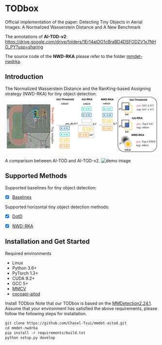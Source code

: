# TODbox
Official implementation of the paper: Detecting Tiny Objects in Aerial Images: A Normalized Wasserstein Distance and A New Benchmark

The annotations of **AI-TOD-v2**: https://drive.google.com/drive/folders/1Er14atDO1cBraBD4DSFODZV1x7NHO_PY?usp=sharing

The source code of the **NWD-RKA** please refer to the folder [mmdet-nwdrka](https://github.com/Chasel-Tsui/mmdet-aitod/tree/main/mmdet-nwdrka). 

## Introduction
The Normalized Wasserstein Distance and the RanKing-based Assigning strategy (NWD-RKA) for tiny object detection. 
![demo image](figures/nwdrka.PNG)

A comparison between AI-TOD and AI-TOD-v2.
![demo image](figures/fps2.gif)

## Supported Methods
Supported baselines for tiny object detection:
- [x] [Baselines](mmdet-nwdrka/configs/baseline)

Supported horizontal tiny object detection methods:
- [x] [DotD](mmdet-nwdrka/configs_nwdrka/nwd_rka)
- [x] [NWD-RKA](mmdet-nwdrka/configs_nwdrka/nwd_rka)


## Installation and Get Started

Required environments
* Linux
* Python 3.6+
* PyTorch 1.3+
* CUDA 9.2+
* GCC 5+
* [MMCV](https://mmcv.readthedocs.io/en/latest/#installation)
* [cocoapi-aitod](https://github.com/jwwangchn/cocoapi-aitod)


Install TODbox
Note that our TODbox is based on the [MMDetection2.24.1](https://github.com/open-mmlab/mmdetection). Assume that your environment has satisfied the above requirements, please follow the following steps for installation.

```shell script
git clone https://github.com/Chasel-Tsui/mmdet-aitod.git
cd mmdet-nwdrka
pip install -r requirements/build.txt
python setup.py develop
```




